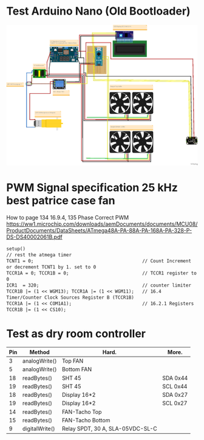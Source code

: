 # Test Arduino Nano (Old Bootloader)


![Trocknung_ArduinoNano_Steckplatine.png](fritzing/Trocknung_ArduinoNano_Steckplatine.png)

# PWM Signal specification 25 kHz best patrice case fan

How to page 134 16.9.4, 135 Phase Correct PWM
https://ww1.microchip.com/downloads/aemDocuments/documents/MCU08/ProductDocuments/DataSheets/ATmega48A-PA-88A-PA-168A-PA-328-P-DS-DS40002061B.pdf


```
setup()
// rest the atmega timer
TCNT1 = 0;                                        // Count Increment or decrement TCNT1 by 1. set to 0
TCCR1A = 0; TCCR1B = 0;                           // TCCR1 register to 0
ICR1  = 320;                                      // counter limiter
TCCR1B |= (1 << WGM13); TCCR1A |= (1 << WGM11);   // 16.4 Timer/Counter Clock Sources Register B (TCCR1B)
TCCR1A |= (1 << COM1A1);                          // 16.2.1 Registers
TCCR1B |= (1 << CS10);
```

# Test as dry room controller

| Pin | Method         | Hard.                             | More.    |
|-----|----------------|-----------------------------------|----------|
| 3   | analogWrite()  | Top FAN                           |          |
| 5   | analogWrite()  | Bottom FAN                        |          |
| 18  | readBytes()    | SHT 45                            | SDA 0x44 |
| 19  | readBytes()    | SHT 45                            | SCL 0x44 |
| 18  | readBytes()    | Display 16*2                      | SDA 0x27 |
| 19  | readBytes()    | Display 16*2                      | SCL 0x27 |
| 14  | readBytes()    | FAN-Tacho Top                     |          |
| 15  | readBytes()    | FAN-Tacho Bottom                  |          |
| 9   | digitalWrite() | Relay SPDT, 30 A, SLA-05VDC-SL-C  |          |
